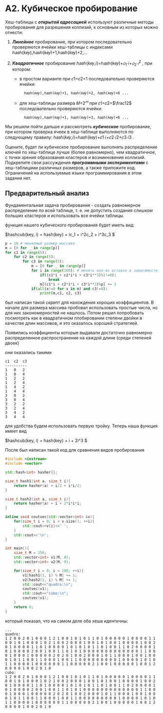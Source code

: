 # A2. Кубическое пробирование

Хеш-таблицы с ***открытой адресацией*** используют различные методы пробирования для разрешения коллизий, к основным из которых можно отнести:

1. ***Линейное*** пробирование, при котором последовательно проверяются ячейки хеш-таблицы с индексами ℎ𝑎𝑠ℎ(𝑘𝑒𝑦),ℎ𝑎𝑠ℎ(𝑘𝑒𝑦)+1,ℎ𝑎𝑠ℎ(𝑘𝑒𝑦)+2,...
2. ***Квадратичное*** пробирование ℎ𝑎𝑠ℎ(𝑘𝑒𝑦,𝑖)=ℎ𝑎𝑠ℎ(𝑘𝑒𝑦)+$𝑐_1$⋅𝑖+$𝑐_2$⋅$𝑖^2$
, при котором:

    * в простом варианте при 𝑐1=𝑐2=1
 последовательно проверяются ячейки:
 
            ℎ𝑎𝑠ℎ(𝑘𝑒𝑦),ℎ𝑎𝑠ℎ(𝑘𝑒𝑦)+1, ℎ𝑎𝑠ℎ(𝑘𝑒𝑦)+2, ℎ𝑎𝑠ℎ(𝑘𝑒𝑦)+6 ...
    * для хеш-таблицы размера 𝑀=$2^𝑚$
 при 𝑐1=𝑐2=$\frac12$
 последовательно проверяются ячейки:
 
            ℎ𝑎𝑠ℎ(𝑘𝑒𝑦),ℎ𝑎𝑠ℎ(𝑘𝑒𝑦)+1, ℎ𝑎𝑠ℎ(𝑘𝑒𝑦)+3, ℎ𝑎𝑠ℎ(𝑘𝑒𝑦)+6 ...

Мы решили пойти дальше и рассмотреть ***кубическое*** пробирование, при котором проверка ячеек в хеш-таблице выполняются по следующему правилу: ℎ𝑎𝑠ℎ(𝑘𝑒𝑦,𝑖)=ℎ𝑎𝑠ℎ(𝑘𝑒𝑦)+𝑐1⋅𝑖+𝑐2⋅𝑖2+𝑐3⋅𝑖3
. 

Оцените, будет ли кубическое пробирование выполнять распределение ключей по хеш-таблице лучше (более равномерно), чем квадратичное, с точки зрения образования кластеров и возникновения коллизий. Подкрепите свои рассуждения ***программными экспериментами*** с хеш-таблицами различных размеров, а также приложите код. Ограничений на используемые языки программирования в этом задании нет.

## Предварительный анализ

Фундаментальная задача пробирования - создать равномерное распределение по всей таблице, т. е. не допустить создания слишком больших кластеров и использовать все ячейки таблицы.

функция нашего кубического пробирования будет иметь вид:

$hashcub(key, i) = hash(key) + ic_1 + i^2c_2 + i^3c_3 $

```python
p = 16 # меняемый размер массива
m = [0 for _ in range(p)]
for c1 in range(5):
    for c2 in range(5):
        for c3 in range(5):
            m = [0 for _ in range(p)]
            for i in range(100): # менять кол-во вставок в зависимости от p
                if((c1*i + c2*i*i + c3*i**3)%1!=0):
                    break
                m[(c1*i + c2*i*i + c3*i**3)%p] += 1
            if(all(x!=0 for x in m) and c3!=0):
                print(m,c1, c2, c3)
```

был написан такой скрипт для нахождения хороших коэффициентов. В начале для размера массива пробовал использовать простые числа, но для них закономерностей не нашлось. Потом решил попробовать посмотреть как в квадратичном плобировании степени двойки в качестве длин массивов, и это оказалось хорошей стратегией.

Появились коэффициенты которые выдавали достаточно равномерно распределенное распространение на каждой длине (среди степеней двоек)

они оказались такими
```
c1  c2  c3
----------
1   0   2
1   0   4
1   2   2
1   2   4
1   4   2
1   4   4
3   0   2
3   0   4
3   2   2
3   2   4
3   4   2
3   4   4
```
для удобства будем использовать первую тройку. Теперь наша функция имеет вид

$hashcub(key, i) = hash(key) + i + 2i^3 $

После был написан такой код для сравнения видов пробирования

```cpp
#include <iostream>
#include <vector>

std::hash<int> hasher{};

size_t hash1(int a, size_t i){
    return hasher(a) + i/2 + i*i/2;
}

size_t hash2(int a, size_t i){
    return hasher(a) + i + 2*i*i*i;
}

inline void coutvec(std::vector<int> &v){
    for(size_t i = 0; i < v.size(); ++i){
        std::cout<<v[i]<<' ';
    }
    std::cout<<'\n';
}

int main(){
    size_t M = 256;
    std::vector<int> v1(M, 0);
    std::vector<int> v2(M, 0);

    for(size_t i = 0; i < 100; ++i){
        v1[hash1(1, i) % M] += 1;
        v2[hash2(1, i) % M] += 1;
        std::cout<<"quadro:\n";
        coutvec(v1);
        std::cout<<"cubo:\n";
        coutvec(v1);
    } 
    return 0;
}
```

который показал, что на самом деле оба хеша идентичны:

```
...
quadro:
1 2 0 0 2 0 1 0 0 0 1 2 1 0 0 1 0 1 0 1 1 0 1 0 0 0 0 0 1 0 0 0 0 1 1 0 0 1 0 1 0 0 0 1 0 2 1 0 0 2 0 0 0 1 0 0 1 0 1 0 0 1 0 0 0 0 1 0 0 2 0 1 0 0 0 0 1 1 0 1 0 0 0 0 1 0 1 0 1 0 1 1 0 1 0 0 1 1 0 2 0 0 0 0 1 0 1 0 0 0 0 2 0 0 1 0 0 1 1 0 1 0 1 0 0 0 0 0 0 0 0 0 0 0 0 0 1 1 0 0 0 1 0 0 0 1 0 0 0 0 0 2 0 2 0 1 0 0 2 0 0 0 1 0 1 1 0 0 0 1 0 0 1 0 0 0 1 0 1 1 0 0 1 1 0 0 0 1 0 0 1 1 0 0 0 0 0 0 0 0 0 1 0 0 0 0 1 0 1 0 1 1 0 0 0 0 1 0 0 0 0 0 0 1 1 0 0 0 0 0 2 1 0 0 1 0 0 0 0 0 1 0 0 1 2 0 0 0 0 1 0 0 2 0 1 0 
cubo:
1 2 0 0 2 0 1 0 0 0 1 2 1 0 0 1 0 1 0 1 1 0 1 0 0 0 0 0 1 0 0 0 0 1 1 0 0 1 0 1 0 0 0 1 0 2 1 0 0 2 0 0 0 1 0 0 1 0 1 0 0 1 0 0 0 0 1 0 0 2 0 1 0 0 0 0 1 1 0 1 0 0 0 0 1 0 1 0 1 0 1 1 0 1 0 0 1 1 0 2 0 0 0 0 1 0 1 0 0 0 0 2 0 0 1 0 0 1 1 0 1 0 1 0 0 0 0 0 0 0 0 0 0 0 0 0 1 1 0 0 0 1 0 0 0 1 0 0 0 0 0 2 0 2 0 1 0 0 2 0 0 0 1 0 1 1 0 0 0 1 0 0 1 0 0 0 1 0 1 1 0 0 1 1 0 0 0 1 0 0 1 1 0 0 0 0 0 0 0 0 0 1 0 0 0 0 1 0 1 0 1 1 0 0 0 0 1 0 0 0 0 0 0 1 1 0 0 0 0 0 2 1 0 0 1 0 0 0 0 0 1 0 0 1 2 0 0 0 0 1 0 0 2 0 1 0 
```